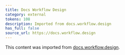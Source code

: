 ```yaml
---
title: Docs Workflow Design
category: external
tokens: 108
description: Imported from docs.workflow.design
has_full: false
source_url: https://docs.workflow.design
---
```


This content was imported from [docs.workflow.design](https://docs.workflow.design).
